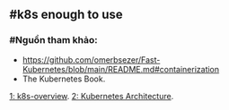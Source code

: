 ## #k8s enough to use
### #Nguồn tham khảo:
- https://github.com/omerbsezer/Fast-Kubernetes/blob/main/README.md#containerization
- The Kubernetes Book.

[1: k8s-overview](https://github.com/nbthanh98/study/blob/master/learn-k8s/1.k8s-overview/K8S_OVERVIEW.md).
[2: Kubernetes Architecture](https://github.com/nbthanh98/study/blob/master/learn-k8s/2.kubernetes-architecture/kubernetes_architecture.md).